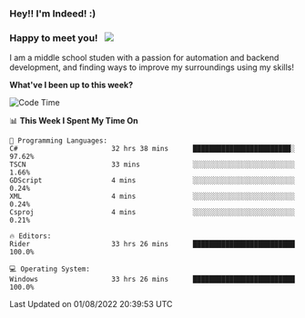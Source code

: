 ### Hey!! I'm Indeed! :) 

### Happy to meet you! &nbsp; ![](https://visitor-badge.glitch.me/badge?page_id=Indeedornot.Indeedornot)

I am a middle school studen with a passion for automation and backend development, and finding ways to improve my surroundings using my skills!

**What've I been up to this week?** 

<!--START_SECTION:waka-->
![Code Time](http://img.shields.io/badge/Code%20Time-287%20hrs%2032%20mins-blue)

📊 **This Week I Spent My Time On** 

```text
💬 Programming Languages: 
C#                       32 hrs 38 mins      ████████████████████████░   97.62% 
TSCN                     33 mins             ░░░░░░░░░░░░░░░░░░░░░░░░░   1.66% 
GDScript                 4 mins              ░░░░░░░░░░░░░░░░░░░░░░░░░   0.24% 
XML                      4 mins              ░░░░░░░░░░░░░░░░░░░░░░░░░   0.24% 
Csproj                   4 mins              ░░░░░░░░░░░░░░░░░░░░░░░░░   0.21%

🔥 Editors: 
Rider                    33 hrs 26 mins      █████████████████████████   100.0%

💻 Operating System: 
Windows                  33 hrs 26 mins      █████████████████████████   100.0%

```


 Last Updated on 01/08/2022 20:39:53 UTC
<!--END_SECTION:waka-->
